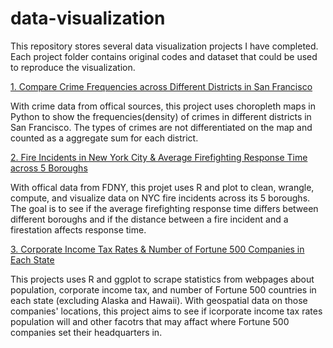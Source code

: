 # data-visualization

This repository stores several data visualization projects I have completed. Each project folder contains original codes and dataset that could be used to reproduce the visualization.

[1. Compare Crime Frequencies across Different Districts in San Francisco](https://github.com/eddiecylin/data-visualization/tree/master/crime_rates_in_san_%20francisco)

With crime data from offical sources, this project uses choropleth maps in Python to show the frequencies(density) of crimes in different districts in San Francisco. The types of crimes are not differentiated on the map and counted as a aggregate sum for each district.


[2. Fire Incidents in New York City & Average Firefighting Response Time across 5 Boroughs](https://github.com/eddiecylin/data-visualization/tree/master/fire-incidents-new-york)

With offical data from FDNY, this projet uses R and plot to clean, wrangle, compute, and visualize data on NYC fire incidents across its 5 boroughs. The goal is to see if the average firefighting response time differs between different boroughs and if the distance between a fire incident and a firestation affects response time. 

[3. Corporate Income Tax Rates & Number of Fortune 500 Companies in Each State](https://github.com/eddiecylin/data-visualization/tree/master/fortune_500)

This projects uses R and ggplot to scrape statistics from webpages about population, corporate income tax, and number of Fortune 500 countries in each state (excluding Alaska and Hawaii). With geospatial data on those companies' locations, this project aims to see if icorporate income tax rates population will and other facotrs that may affact where Fortune 500 companies set their headquarters in.
